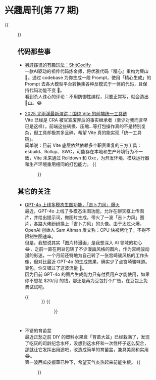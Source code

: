 # 兴趣周刊(第 77 期)


<!--more-->
{{<figure src="https://jiangbao-1258001083.cos.ap-shanghai.myqcloud.com/machetou20250322.jpg" title="适合露营的季节">}}

## 代码那些事
* [另辟蹊径的有趣玩法：ShitCodify](https://github.com/StepfenShawn/ShitCodify)  
一款AI驱动的祖传代码炼金师，将优雅代码『精心』重构为屎山 💩。通过 codebase 为你生成一段 Prompt，使用「精心生成」的 Prompt 去各大模型平台转换集各种反模式于一体的代码，且保持代码功能不变 🐶。  
看到杀人诛心的评论：不用防御性编程，只要正常写，就会造出💩山。😂

* [2025 尤雨溪最新演讲：围绕 Vite 的前端统一工具链](https://mp.weixin.qq.com/s/Gv2lqXohwfOBwLVMk4VNow)  
Vite 已经是 CRA 被官宣废弃后的事实继承者（至少对我而言早已是这样），前端这些转换、压缩...等打包操作真的不是特别复杂，但工具却极其多且碎，希望 Vite 真的能实现「统一工具链」。  
简单说：目前 Vite 底层依然依赖多个职责重复的三方工具：esbuild、Rollup、SWC，可能存在本地和生产环境行为不一致，Vite 未来通过 Rolldown 和 Oxc，为开发环境、模块运行器和生产环境重用相同的打包能力。
{{<figure src="https://jiangbao-1258001083.cos.ap-shanghai.myqcloud.com/vite-future-2025q1.jpg">}}


## 其它的关注
* [GPT-4o 上线多模态生图功能，「吉卜力风」爆火](https://zhuanlan.zhihu.com/p/1889408620862628134)  
最近，GPT-4o 上线了多模态生图功能，允许在聊天框上传图片，并给出提示词，做图片生成，带火了一波「吉卜力风」图片，各路大佬纷纷换上「吉卜力风」的头像。由于太过火爆，OpenAI 创始人 Sam Altman 发文称：CPU 快被烤化了，不得不限制生图速率。  
但是，我想说其实「图片转漫画」是我想深入 AI 领域的初心 😂，之前一直在用豆包转了不少漫画风格的图片，作为宫崎骏动漫的影迷，一个月前还特地为自己转了一张宫崎骏风格的工作头像，但对比最近 GPT-4o 的生成效果，确实少了点宫崎骏味道。豆包，你又错过了这波流量 🐶。  
因为目前 GPT-4o 的图片生成能力只有付费用户才能使用，如果你不想花 $20/月 的钱，那还是再为豆包打个广告，在豆包上免费试试吧。  
  <div style="display: flex">
  {{<figure src="https://jiangbao-1258001083.cos.ap-shanghai.myqcloud.com/doubaoghibli01.jpg" width="500">}}
  {{<figure src="https://jiangbao-1258001083.cos.ap-shanghai.myqcloud.com/doubaoghibli02.jpg" width="500">}}
  </div>

* 不错的育苗盆  
最近正愁之前 DIY 的塑料水果盒「育苗大盆」已经栽满了，发现了吃灰的司龄纪念水杯，没想到这水杯和一次性杯子这么契合，那就让它发挥出用途吧，改造成简单的育苗盆，兼具美观和实用 😂。  
第一波西瓜皮椒草已种下，希望天气炎热起来前能生根。
{{<figure src="https://jiangbao-1258001083.cos.ap-shanghai.myqcloud.com/funny20230321.jpg" width="500">}}

